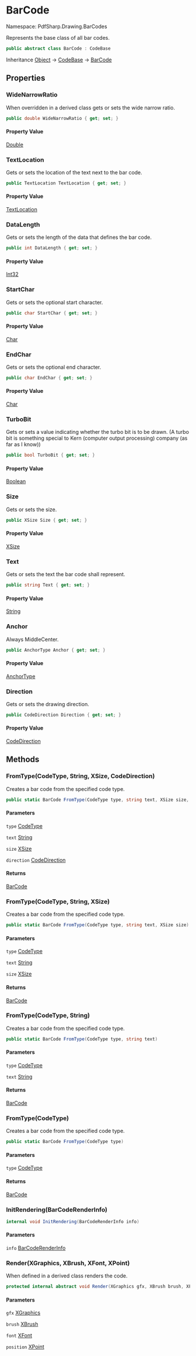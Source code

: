 # BarCode

Namespace: PdfSharp.Drawing.BarCodes

Represents the base class of all bar codes.

```csharp
public abstract class BarCode : CodeBase
```

Inheritance [Object](https://docs.microsoft.com/en-us/dotnet/api/system.object) → [CodeBase](./pdfsharp.drawing.barcodes.codebase) → [BarCode](./pdfsharp.drawing.barcodes.barcode)

## Properties

### **WideNarrowRatio**

When overridden in a derived class gets or sets the wide narrow ratio.

```csharp
public double WideNarrowRatio { get; set; }
```

#### Property Value

[Double](https://docs.microsoft.com/en-us/dotnet/api/system.double)<br>

### **TextLocation**

Gets or sets the location of the text next to the bar code.

```csharp
public TextLocation TextLocation { get; set; }
```

#### Property Value

[TextLocation](./pdfsharp.drawing.barcodes.textlocation)<br>

### **DataLength**

Gets or sets the length of the data that defines the bar code.

```csharp
public int DataLength { get; set; }
```

#### Property Value

[Int32](https://docs.microsoft.com/en-us/dotnet/api/system.int32)<br>

### **StartChar**

Gets or sets the optional start character.

```csharp
public char StartChar { get; set; }
```

#### Property Value

[Char](https://docs.microsoft.com/en-us/dotnet/api/system.char)<br>

### **EndChar**

Gets or sets the optional end character.

```csharp
public char EndChar { get; set; }
```

#### Property Value

[Char](https://docs.microsoft.com/en-us/dotnet/api/system.char)<br>

### **TurboBit**

Gets or sets a value indicating whether the turbo bit is to be drawn.
 (A turbo bit is something special to Kern (computer output processing) company (as far as I know))

```csharp
public bool TurboBit { get; set; }
```

#### Property Value

[Boolean](https://docs.microsoft.com/en-us/dotnet/api/system.boolean)<br>

### **Size**

Gets or sets the size.

```csharp
public XSize Size { get; set; }
```

#### Property Value

[XSize](./pdfsharp.drawing.xsize)<br>

### **Text**

Gets or sets the text the bar code shall represent.

```csharp
public string Text { get; set; }
```

#### Property Value

[String](https://docs.microsoft.com/en-us/dotnet/api/system.string)<br>

### **Anchor**

Always MiddleCenter.

```csharp
public AnchorType Anchor { get; set; }
```

#### Property Value

[AnchorType](./pdfsharp.drawing.barcodes.anchortype)<br>

### **Direction**

Gets or sets the drawing direction.

```csharp
public CodeDirection Direction { get; set; }
```

#### Property Value

[CodeDirection](./pdfsharp.drawing.barcodes.codedirection)<br>

## Methods

### **FromType(CodeType, String, XSize, CodeDirection)**

Creates a bar code from the specified code type.

```csharp
public static BarCode FromType(CodeType type, string text, XSize size, CodeDirection direction)
```

#### Parameters

`type` [CodeType](./pdfsharp.drawing.barcodes.codetype)<br>

`text` [String](https://docs.microsoft.com/en-us/dotnet/api/system.string)<br>

`size` [XSize](./pdfsharp.drawing.xsize)<br>

`direction` [CodeDirection](./pdfsharp.drawing.barcodes.codedirection)<br>

#### Returns

[BarCode](./pdfsharp.drawing.barcodes.barcode)<br>

### **FromType(CodeType, String, XSize)**

Creates a bar code from the specified code type.

```csharp
public static BarCode FromType(CodeType type, string text, XSize size)
```

#### Parameters

`type` [CodeType](./pdfsharp.drawing.barcodes.codetype)<br>

`text` [String](https://docs.microsoft.com/en-us/dotnet/api/system.string)<br>

`size` [XSize](./pdfsharp.drawing.xsize)<br>

#### Returns

[BarCode](./pdfsharp.drawing.barcodes.barcode)<br>

### **FromType(CodeType, String)**

Creates a bar code from the specified code type.

```csharp
public static BarCode FromType(CodeType type, string text)
```

#### Parameters

`type` [CodeType](./pdfsharp.drawing.barcodes.codetype)<br>

`text` [String](https://docs.microsoft.com/en-us/dotnet/api/system.string)<br>

#### Returns

[BarCode](./pdfsharp.drawing.barcodes.barcode)<br>

### **FromType(CodeType)**

Creates a bar code from the specified code type.

```csharp
public static BarCode FromType(CodeType type)
```

#### Parameters

`type` [CodeType](./pdfsharp.drawing.barcodes.codetype)<br>

#### Returns

[BarCode](./pdfsharp.drawing.barcodes.barcode)<br>

### **InitRendering(BarCodeRenderInfo)**

```csharp
internal void InitRendering(BarCodeRenderInfo info)
```

#### Parameters

`info` [BarCodeRenderInfo](./pdfsharp.drawing.barcodes.barcoderenderinfo)<br>

### **Render(XGraphics, XBrush, XFont, XPoint)**

When defined in a derived class renders the code.

```csharp
protected internal abstract void Render(XGraphics gfx, XBrush brush, XFont font, XPoint position)
```

#### Parameters

`gfx` [XGraphics](./pdfsharp.drawing.xgraphics)<br>

`brush` [XBrush](./pdfsharp.drawing.xbrush)<br>

`font` [XFont](./pdfsharp.drawing.xfont)<br>

`position` [XPoint](./pdfsharp.drawing.xpoint)<br>
